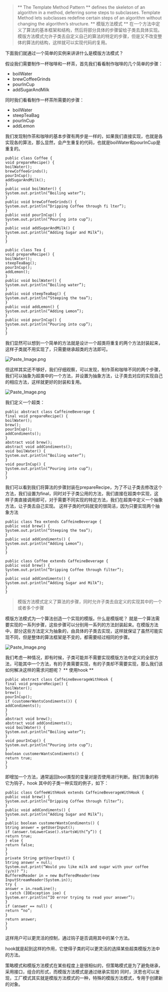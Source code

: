 > ** The Template Method Pattern ** defines the skeleton of an algorithm in a method, deferring some steps to subclasses. Template Method lets subclasses redefine certain steps of an algorithm without changing the algorithm’s structure.
** 模版方法模式 ** 在一个方法中定义了算法的基本框架和结构，然后将部分具体的步骤留给子类去具体实现。模版方法模式允许子类去自定义自己的算法的特定的步骤，但是又不改变整体的算法的结构，这样就可以实现代码的复用。

下面我们就通过一个简单的实例来讲讲什么是模版方法模式？

假设我们需要制作一杯咖啡和一杯茶，首先我们看看制作咖啡的几个简单的步骤：
* boilWater
* brewCoffeeGrinds
* pourInCup
* addSugarAndMilk

同时我们看看制作一杯茶所需要的步骤：
* boilWater
* steepTeaBag
* pourInCup
* addLemon

我们发现制作茶和咖啡的基本步骤有两步是一样的，如果我们直接实现，也就是各实现各的算法，那么显然，会产生重复的代码，也就是boilWater和pourInCup是重复的。
```
public class Coffee {
void prepareRecipe() {
boilWater();
brewCoffeeGrinds();
pourInCup();
addSugarAndMilk();
}
public void boilWater() {
System.out.println(“Boiling water”);
}
public void brewCoffeeGrinds() {
System.out.println(“Dripping Coffee through fi lter”);
}
public void pourInCup() {
System.out.println(“Pouring into cup”);
}
public void addSugarAndMilk() {
System.out.println(“Adding Sugar and Milk”);
}
}
```
```
public class Tea {
void prepareRecipe() {
boilWater();
steepTeaBag();
pourInCup();
addLemon();
}
public void boilWater() {
System.out.println(“Boiling water”);
}
public void steepTeaBag() {
System.out.println(“Steeping the tea”);
}
public void addLemon() {
System.out.println(“Adding Lemon”);
}
public void pourInCup() {
System.out.println(“Pouring into cup”);
}
}
```
我们显然可以想到一个简单的方法就是设计一个超类将重复的两个方法封装起来，这样子类就不用实现了，只需要继承超类的方法即可。

![Paste_Image.png](http://upload-images.jianshu.io/upload_images/1234352-6df648e10a278d00.png?imageMogr2/auto-orient/strip%7CimageView2/2/w/1240)

但这样其实还不够好，我们仔细观察，可以发现，制作茶和咖啡不同的两个步骤，我们可以抽象为超类中的一个方法，并设置为抽象方法，让子类去对应的实现自己的相应方法，这样就更好的封装和复用。

![Paste_Image.png](http://upload-images.jianshu.io/upload_images/1234352-4355ee4e70a09f73.png?imageMogr2/auto-orient/strip%7CimageView2/2/w/1240)

我们定义一个超类：
```
public abstract class CaffeineBeverage {
final void prepareRecipe() {
boilWater();
brew();
pourInCup();
addCondiments();
}
abstract void brew();
abstract void addCondiments();
void boilWater() {
System.out.println(“Boiling water”);
}
void pourInCup() {
System.out.println(“Pouring into cup”);
}
}
```
我们可以看到我们将算法的步骤封装在prepareRecipe，为了不让子类去修改这个方法，我们设置为final，同时对于子类公用的方法，我们直接在超类中实现，这样子类直接调用即可，对于需要不同实现的特定方法，我们在超类中定义一个抽象方法，让子类去自己实现。
这样子类的代码就变的很简洁，因为只要实现两个抽象方法
```
public class Tea extends CaffeineBeverage {
public void brew() {
System.out.println(“Steeping the tea”);
}
public void addCondiments() {
System.out.println(“Adding Lemon”);
}
}
```
```
public class Coffee extends CaffeineBeverage {
public void brew() {
System.out.println(“Dripping Coffee through filter”);
}
public void addCondiments() {
System.out.println(“Adding Sugar and Milk”);
}
}
```

> 模版方法模式定义了算法的步骤，同时允许子类去自定义的实现其中的一个或者多个步骤

模版方法模式为一个算法创造一个实现的模版。什么是模版呢？
就是一个算法需要实现的一系列步骤，这些步骤可以分别用一系列的方法封装起来。在模版方法中，部分这些方法定义为抽象的，由具体的子类去实现，这样就保证了虽然可能实现不同，但是整体的算法框架是不变的，都需要经过相同的步骤。


![Paste_Image.png](http://upload-images.jianshu.io/upload_images/1234352-1808e16ba1a2a57b.png?imageMogr2/auto-orient/strip%7CimageView2/2/w/1240)

我们考虑一种情况，即有时候，子类可能并不需要实现模版方法中定义的全部方法，可能其中一个方法，有的子类需要实现，有的子类却不需要实现，那么我们该如何解决这样的需求问题呢？
** 使用hook **
```
public abstract class CaffeineBeverageWithHook {
final void prepareRecipe() {
boilWater();
brew();
pourInCup();
if (customerWantsCondiments()) {
addCondiments();
}
}
abstract void brew();
abstract void addCondiments();
void boilWater() {
System.out.println(“Boiling water”);
}
void pourInCup() {
System.out.println(“Pouring into cup”);
}
boolean customerWantsCondiments() {
return true;
}
}
```
即增加一个方法，通常返回bool类型的变量对是否使用进行判断。我们形象的称它为钩子，hook
其中的子类一种实现的例子，如下：
```
public class CoffeeWithHook extends CaffeineBeverageWithHook {
public void brew() {
System.out.println(“Dripping Coffee through filter”);
}
public void addCondiments() {
System.out.println(“Adding Sugar and Milk”);
}
public boolean customerWantsCondiments() {
String answer = getUserInput();
if (answer.toLowerCase().startsWith(“y”)) {
return true;
} else {
return false;
}
}
private String getUserInput() {
String answer = null;
System.out.print(“Would you like milk and sugar with your coffee (y/n)? “);
BufferedReader in = new BufferedReader(new InputStreamReader(System.in));
try {
answer = in.readLine();
} catch (IOException ioe) {
System.err.println(“IO error trying to read your answer”);
}
if (answer == null) {
return “no”;
}
return answer;
}
}
```
这样用户可以更灵活的控制，通过钩子是否调用其中的某个方法。

hook就是起到这样的作用，它使得子类的可以更灵活的选择某些超类模版方法中的方法。

策略模式和模版方法模式在某些程度上是很相似的，但策略模式是为了避免继承，采用接口，组合的形式，而模版方法模式是通过继承实现的
同时，沃恩也可以发现，工厂模式其实就是模版方法模式的一种，特殊的模版方法模式，专用于创建新的对象。
